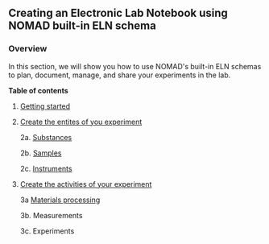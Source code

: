 ## Creating an Electronic Lab Notebook using NOMAD built-in ELN schema

### Overview

In this section, we will show you how to use NOMAD's built-in ELN schemas to plan, document, manage, and share your experiments in the lab.

**Table of contents**

1. [Getting started](5A_%20Getting%20started.md)
2. [Create the entites of you experiment](5B_0_Creating%20your%20experiments%20entities)

    2a. [Substances](5B_1_Substance%20entities.md)

    2b. [Samples](5B_2_Sample%20entities.md)

    2c. [Instruments](5B_3_Instrument%20entities.md)

3. [Create the activities of your experiment](5C_0_Creating%20your%20experiments%20activities.md)

    3a [Materials processing](5C_1_Materials%20processing%20activitiy.md)

    3b. Measurements

    3c. Experiments